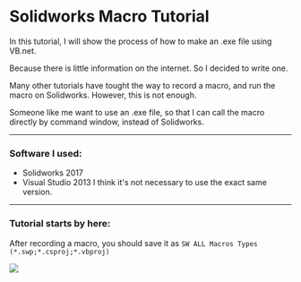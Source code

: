 # Solidworks Macro Tutorial
In this tutorial, I will show the process of how to make an .exe file using VB.net.

Because there is little information on the internet. So I decided to write one.

Many other tutorials have tought the way to record a macro, and run the macro on Solidworks. However, this is not enough.

Someone like me want to use an .exe file, so that I can call the macro directly by command window, instead of Solidworks.


---
### Software I used:
* Solidworks 2017
* Visual Studio 2013
I think it's not necessary to use the exact same version.

---
### Tutorial starts by here:
After recording a macro, you should save it as 
`SW ALL Macros Types (*.swp;*.csproj;*.vbproj)`

![](image) 
